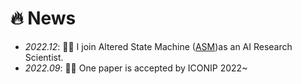 # 🔥 News
- *2022.12*: 🧑‍🎨 I join Altered State Machine ([ASM](https://www.alteredstatemachine.xyz/))as an AI Research Scientist.
- *2022.09*: 🎉🎉 One paper is accepted by ICONIP 2022~ 

